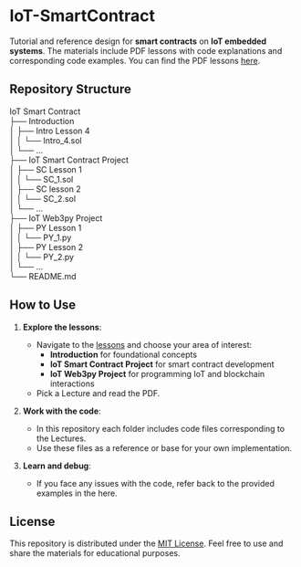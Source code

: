 # IoT-SmartContract
Tutorial and reference design for **smart contracts** on **IoT embedded systems**. The materials include PDF lessons with code explanations and corresponding code examples. You can find the PDF lessons [here](https://kachris.github.io/IoT-SmartContract.github.io/).

## Repository Structure

IoT Smart Contract <br>
├── Introduction <br>
│   ├── Intro Lesson 4 <br>
│   │   └── Intro_4.sol <br>
│   └── ... <br>
├── IoT Smart Contract Project <br>
│   ├── SC Lesson 1 <br>
│   │   └── SC_1.sol <br>
│   ├── SC lesson 2 <br>
│   │   └── SC_2.sol <br>
│   └── ... <br>
├── IoT Web3py Project  <br>
│   ├── PY Lesson 1 <br>
│   │   └── PY_1.py <br>
│   ├── PY Lesson 2 <br>
│   │   └── PY_2.py <br>
│   └── ... <br>
└── README.md <br>

## How to Use

1. **Explore the lessons**:
   - Navigate to the [lessons](https://kachris.github.io/IoT-SmartContract.github) and choose your area of interest:
     - **Introduction** for foundational concepts
     - **IoT Smart Contract Project** for smart contract development
     - **IoT Web3py Project** for programming IoT and blockchain interactions
   - Pick a Lecture and read the PDF.

2. **Work with the code**:
   - In this repository each folder includes code files corresponding to the Lectures.
   - Use these files as a reference or base for your own implementation.

3. **Learn and debug**:
   - If you face any issues with the code, refer back to the provided examples in the here.


## License

This repository is distributed under the [MIT License](LICENSE). Feel free to use and share the materials for educational purposes.


